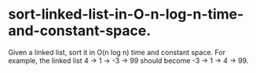 # sort-linked-list-in-O-n-log-n-time-and-constant-space.
Given a linked list, sort it in O(n log n) time and constant space.  For example, the linked list 4 -> 1 -> -3 -> 99 should become -3 -> 1 -> 4 -> 99.
